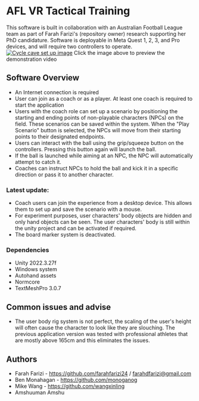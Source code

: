 # AFL VR Tactical Training

This software is built in collaboration with an Australian Football League team as part of Farah Farizi's (repository owner) research supporting her PhD candidature. Software is deployable in Meta Quest 1, 2, 3, and Pro devices, and will require two controllers to operate.
[![Cycle cave set up image](VRAFLImage.png)](https://drive.google.com/file/d/1GdpGhumgBdW0KTfHtgOIXVQxr1_lTiDW/view?usp=sharing)
Click the image above to preview the demonstration video

## Software Overview
* An Internet connection is required
* User can join as a coach or as a player. At least one coach is required to start the application
* Users with the coach role can set up a scenario by positioning the starting and ending points of non-playable characters (NPCs) on the field. These scenarios can be saved within the system. When the "Play Scenario" button is selected, the NPCs will move from their starting points to their designated endpoints.
* Users can interact with the ball using the grip/squeeze button on the controllers. Pressing this button again will launch the ball.
* If the ball is launched while aiming at an NPC, the NPC will automatically attempt to catch it.
* Coaches can instruct NPCs to hold the ball and kick it in a specific direction or pass it to another character.


### Latest update:
* Coach users can join the experience from a desktop device. This allows them to set up and save the scenario with a mouse.
* For experiment purposes, user characters' body objects are hidden and only hand objects can be seen. The user characters' body is still within the unity project and can be activated if required.
* The board marker system is deactivated.
  

### Dependencies

* Unity 2022.3.27f
* Windows system
* Autohand assets
* Normcore
* TextMeshPro 3.0.7



## Common issues and advise
* The user body rig system is not perfect, the scaling of the user's height will often cause the character to look like they are slouching. The previous application version was tested with professional athletes that are mostly above 165cm and this eliminates the issues.

  
## Authors
* Farah Farizi - https://github.com/farahfarizi24 / farahdfarizi@gmail.com
* Ben Monahagan - https://github.com/monoganog
* Mike Wang - https://github.com/wangxinling
* Amshuuman Amshu
